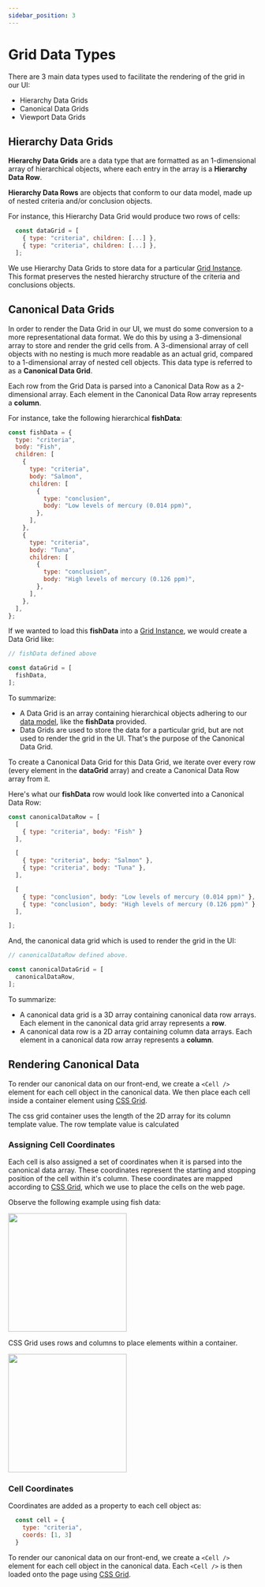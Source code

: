 ```yaml
---
sidebar_position: 3
---
```

# Grid Data Types
There are 3 main data types used to facilitate the rendering of the grid in our UI:

- Hierarchy Data Grids
- Canonical Data Grids
- Viewport Data Grids

## Hierarchy Data Grids

**Hierarchy Data Grids** are a data type that are formatted as an 1-dimensional array of hierarchical objects, where each entry in the array is a **Hierarchy Data Row**.

**Hierarchy Data Rows** are objects that conform to our data model, made up of nested criteria and/or conclusion objects.

For instance, this Hierarchy Data Grid would produce two rows of cells:

```js
  const dataGrid = [
    { type: "criteria", children: [...] },
    { type: "criteria", children: [...] },
  ];
```

We use Hierarchy Data Grids to store data for a particular [Grid Instance](./grid-instances.md). This format preserves the nested hierarchy structure of the criteria and conclusions objects.

## Canonical Data Grids

In order to render the Data Grid in our UI, we must do some conversion to a more representational data format. We do this by using a 3-dimensional array to store and render the grid cells from. A 3-dimensional array of cell objects with no nesting is much more readable as an actual grid, compared to a 1-dimensional array of nested cell objects. This data type is referred to as a **Canonical Data Grid**.

Each row from the Grid Data is parsed into a Canonical Data Row as a 2-dimensional array. Each element in the Canonical Data Row array represents a **column**.

For instance, take the following hierarchical **fishData**:

```js
const fishData = {
  type: "criteria",
  body: "Fish",
  children: [
    {
      type: "criteria",
      body: "Salmon",
      children: [
        {
          type: "conclusion",
          body: "Low levels of mercury (0.014 ppm)",
        },
      ],
    },
    {
      type: "criteria",
      body: "Tuna",
      children: [
        {
          type: "conclusion",
          body: "High levels of mercury (0.126 ppm)",
        },
      ],
    },
  ],
};
```

If we wanted to load this **fishData** into a [Grid Instance](./grid-instances.md), we would create a Data Grid like:

```js
// fishData defined above

const dataGrid = [
  fishData,
];
```
To summarize:

- A Data Grid is an array containing hierarchical objects adhering to our [data model](./grid-data-model.md), like the **fishData** provided.
- Data Grids are used to store the data for a particular grid, but are not used to render the grid in the UI. That's the purpose of the Canonical Data Grid.

To create a Canonical Data Grid for this Data Grid, we iterate over every row (every element in the **dataGrid** array) and create a Canonical Data Row array from it.

Here's what our **fishData** row would look like converted into a Canonical Data Row:

```js
const canonicalDataRow = [
  [ 
    { type: "criteria", body: "Fish" } 
  ],

  [
    { type: "criteria", body: "Salmon" },
    { type: "criteria", body: "Tuna" },
  ],

  [
    { type: "conclusion", body: "Low levels of mercury (0.014 ppm)" },
    { type: "conclusion", body: "High levels of mercury (0.126 ppm)" },
  ],

];

```

And, the canonical data grid which is used to render the grid in the UI:

```js
// canonicalDataRow defined above.

const canonicalDataGrid = [
  canonicalDataRow,
];
```

To summarize:

- A canonical data grid is a 3D array containing canonical data row arrays. Each element in the canonical data grid array represents a **row**.
- A canonical data row is a 2D array containing column data arrays. Each element in a canonical data row array represents a **column**.


## Rendering Canonical Data

To render our canonical data on our front-end, we create a `<Cell />` element for each cell object in the canonical data. We then place each cell inside a container element using [CSS Grid](https://developer.mozilla.org/en-US/docs/Web/CSS/CSS_grid_layout).


The css grid container uses the length of the 2D array for its column template value. The row template value is calculated

### Assigning Cell Coordinates
Each cell is also assigned a set of coordinates when it is parsed into the canonical data array. These coordinates represent the starting and stopping position of the cell within it's column. These coordinates are mapped according to [CSS Grid](https://developer.mozilla.org/en-US/docs/Web/CSS/CSS_grid_layout), which we use to place the cells on the web page.

Observe the following example using fish data:

<img src="/img/fish-cell-example.png" width="auto" height="240"/>

CSS Grid uses rows and columns to place elements within a container.

<img src="/img/fish-cell-coordinate-diagram.png" width="auto" height="240" />


### Cell Coordinates
Coordinates are added as a property to each cell object as:

```js
  const cell = {
    type: "criteria",
    coords: [1, 3]
  }
```

To render our canonical data on our front-end, we create a `<Cell />` element for each cell object in the canonical data. Each `<Cell />` is then loaded onto the page using [CSS Grid](https://developer.mozilla.org/en-US/docs/Web/CSS/CSS_grid_layout).
